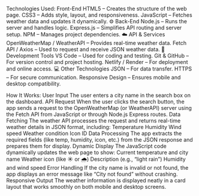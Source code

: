 Technologies Used: Front-End HTML5 – Creates the structure of the web page. CSS3 – Adds style, layout, and responsiveness. JavaScript – Fetches weather data and updates it dynamically. ⚙️ Back-End Node.js – Runs the server and handles logic. Express.js – Simplifies API routing and server setup. NPM – Manages project dependencies. ☁️ API & Services OpenWeatherMap / WeatherAPI – Provides real-time weather data. Fetch API / Axios – Used to request and receive JSON weather data. 🧰 Development Tools VS Code – Used for coding and testing. Git & GitHub – For version control and project hosting. Netlify / Render – For deployment and online access. 💻 Other Technologies JSON – For data transfer. HTTPS – For secure communication. Responsive Design – Ensures mobile and desktop compatibility.

How It Works: User Input The user enters a city name in the search box on the dashboard. API Request When the user clicks the search button, the app sends a request to the OpenWeatherMap (or WeatherAPI) server using the Fetch API from JavaScript or through Node.js Express routes. Data Fetching The weather API processes the request and returns real-time weather details in JSON format, including: Temperature Humidity Wind speed Weather condition Icon ID Data Processing The app extracts the required fields (like temp, humidity, icon, etc.) from the JSON response and prepares them for display. Dynamic Display The JavaScript code dynamically updates the web page to show: Current temperature and city name Weather icon (like ☀️ or 🌧️) Description (e.g., “light rain”) Humidity and wind speed Error Handling If the city name is invalid or not found, the app displays an error message like “City not found” without crashing. Responsive Output The weather information is displayed neatly in a card layout that works smoothly on both mobile and desktop screens.
